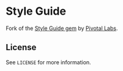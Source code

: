 Style Guide
===

Fork of the [Style Guide gem](https://github.com/pivotalexperimental/style-guide) by [Pivotal Labs](https://github.com/pivotalexperimental).

License
-------

See `LICENSE` for more information.
